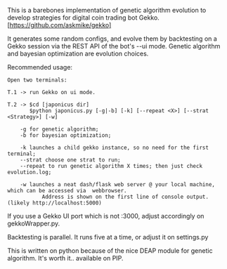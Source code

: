 This is a barebones implementation of genetic algorithm evolution to develop strategies for digital coin trading bot Gekko. [https://github.com/askmike/gekko]

It generates some random configs, and evolve them by backtesting on a Gekko session via the REST API of the bot's --ui mode. Genetic algorithm and bayesian optimization are evolution choices.

Recommended usage:
```
Open two terminals:

T.1 -> run Gekko on ui mode.

T.2 -> $cd [japonicus dir]
       $python japonicus.py [-g|-b] [-k] [--repeat <X>] [--strat <Strategy>] [-w]
       
    -g for genetic algorithm;
    -b for bayesian optimization;

    -k launches a child gekko instance, so no need for the first terminal;
    --strat choose one strat to run;
    --repeat to run genetic algorithm X times; then just check evolution.log;
    
    -w launches a neat dash/flask web server @ your local machine, which can be accessed via  webbrowser. 
           Address is shown on the first line of console output. (likely http://localhost:5000)
```
If you use a Gekko UI port which is not :3000, adjust accordingly on gekkoWrapper.py.

Backtesting is parallel. It runs five at a time, or adjust it on settings.py

This is written on python because of the nice DEAP module for genetic algorithm. It's worth it.. available on PIP.

